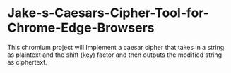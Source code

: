 # Jake-s-Caesars-Cipher-Tool-for-Chrome-Edge-Browsers
This chromium project will Implement a caesar cipher that takes in a string as plaintext and the shift (key) factor and then outputs the modified string as ciphertext.
